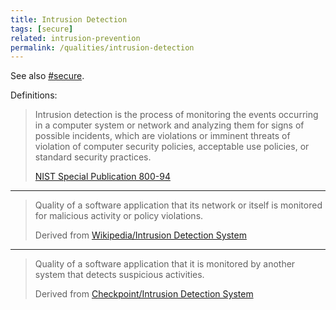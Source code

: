 ```yaml
---
title: Intrusion Detection
tags: [secure]
related: intrusion-prevention
permalink: /qualities/intrusion-detection
---
```


See also [#secure](/tag-secure). 

Definitions:

>Intrusion detection is the process of monitoring the events occurring in a computer system or network and analyzing them for signs of possible incidents, which are violations or imminent threats of violation of computer security policies, acceptable use policies, or standard security practices.
>
>[NIST Special Publication 800-94](/references/#nist-idps)

<hr class="with-no-margin"/>

>Quality of a software application that its network or itself is monitored for malicious activity or policy violations.
>
>Derived from [Wikipedia/Intrusion Detection System](https://en.wikipedia.org/wiki/Intrusion_detection_system)

<hr class="with-no-margin"/>

>Quality of a software application that it is monitored by another system that detects suspicious activities.
>
>Derived from [Checkpoint/Intrusion Detection System](https://www.checkpoint.com/cyber-hub/network-security/what-is-an-intrusion-detection-system-ids/#)

